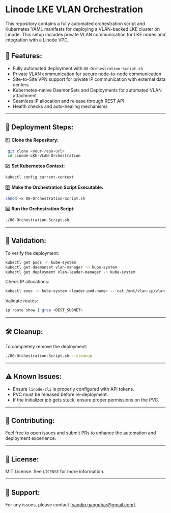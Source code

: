 # Linode LKE VLAN Orchestration

This repository contains a fully automated orchestration script and Kubernetes YAML manifests for deploying a VLAN-backed LKE cluster on Linode. This setup includes private VLAN communication for LKE nodes and integration with a Linode VPC.

## 📌 **Features:**

- Fully automated deployment with `00-Orchestration-Script.sh`
- Private VLAN communication for secure node-to-node communication
- Site-to-Site VPN support for private IP communication with external data centers
- Kubernetes-native DaemonSets and Deployments for automated VLAN attachment
- Seamless IP allocation and release through REST API
- Health checks and auto-healing mechanisms

---

## 🚀 **Deployment Steps:**

1️⃣ **Clone the Repository:**

```bash
 git clone <your-repo-url>
 cd Linode-LKE-VLAN-Orchestration
```

2️⃣ **Set Kubernetes Context:**

```bash
kubectl config current-context
```

3️⃣ **Make the Orchestration Script Executable:**

```bash
chmod +x 00-Orchestration-Script.sh
```

4️⃣ **Run the Orchestration Script:**

```bash
./00-Orchestration-Script.sh
```

---

## 🔎 **Validation:**

To verify the deployment:

```bash
kubectl get pods -n kube-system
kubectl get daemonset vlan-manager -n kube-system
kubectl get deployment vlan-leader-manager -n kube-system
```

Check IP allocations:

```bash
kubectl exec -n kube-system <leader-pod-name> -- cat /mnt/vlan-ip/vlan-ip-list.txt
```

Validate routes:

```bash
ip route show | grep <DEST_SUBNET>
```

---

## 🛠️ **Cleanup:**

To completely remove the deployment:

```bash
./00-Orchestration-Script.sh --cleanup
```

---

## ⚠️ **Known Issues:**

- Ensure `linode-cli` is properly configured with API tokens.
- PVC must be released before re-deployment.
- If the initializer job gets stuck, ensure proper permissions on the PVC.

---

## 🤝 **Contributing:**

Feel free to open issues and submit PRs to enhance the automation and deployment experience.

---

## 📄 **License:**

MIT License. See `LICENSE` for more information.

---

## 📧 **Support:**

For any issues, please contact [sandip.gangdhar@gmail.com].

